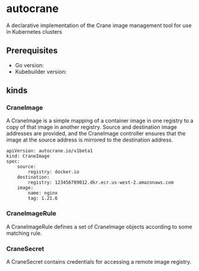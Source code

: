 # autocrane
A declarative implementation of the Crane image management tool for use in Kubernetes clusters

## Prerequisites
- Go version: 
- Kubebuilder version: 

## kinds
### CraneImage
A CraneImage is a simple mapping of a container image in one registry to a copy
of that image in another registry. Source and destination image addresses are
provided, and the CraneImage controller ensures that the image at the source
address is mirrored to the destination address. 

```
apiVersion: autocrane.io/v1beta1
kind: CraneImage
spec: 
    source: 
        registry: docker.io
    destination: 
        registry: 123456789012.dkr.ecr.us-west-2.amazonaws.com
    image: 
        name: nginx
        tag: 1.21.6
```


### CraneImageRule
A CraneImageRule defines a set of CraneImage objects according to some matching rule.

### CraneSecret
A CraneSecret contains credentials for accessing a remote image registry.